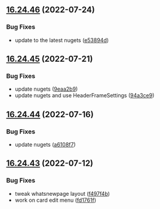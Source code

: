 ## [16.24.46](https://github.com/phandcock/GrampsView/compare/v16.24.45...v16.24.46) (2022-07-24)


### Bug Fixes

* update to the latest nugets ([e53894d](https://github.com/phandcock/GrampsView/commit/e53894d36cb3693553234e24ae54cad42ade9ab3))



## [16.24.45](https://github.com/phandcock/GrampsView/compare/v16.24.44...v16.24.45) (2022-07-21)


### Bug Fixes

* update nugets ([9eaa2b9](https://github.com/phandcock/GrampsView/commit/9eaa2b907dcc8ee64015ac842409cb54dea57e2e))
* update nugets and use HeaderFrameSettings ([94a3ce9](https://github.com/phandcock/GrampsView/commit/94a3ce937b58b19763596421c3ca719d7c8e6d50))



## [16.24.44](https://github.com/phandcock/GrampsView/compare/v16.24.43...v16.24.44) (2022-07-16)


### Bug Fixes

* update nugets ([a6108f7](https://github.com/phandcock/GrampsView/commit/a6108f7641b8181d87d11485ddff4602e3689282))



## [16.24.43](https://github.com/phandcock/GrampsView/compare/v16.24.42...v16.24.43) (2022-07-12)


### Bug Fixes

* tweak whatsnewpage layout ([f497f4b](https://github.com/phandcock/GrampsView/commit/f497f4b46b51d20e6f0a4d3f76a9f9506b7c05ff))
* work on card edit menu ([fd1761f](https://github.com/phandcock/GrampsView/commit/fd1761f0a5907a6e591815f0eeb643fc87e6633b))



